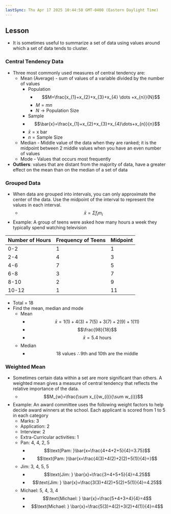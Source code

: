 ```yaml
---
lastSync: Thu Apr 17 2025 10:44:50 GMT-0400 (Eastern Daylight Time)
---
```

## Lesson
- It is sometimes useful to summarize a set of data using values around which a set of data tends to cluster.
### Central Tendency Data
- Three most commonly used measures of central tendency are: 
	- Mean (Average) - sum of values of a variable divided by the number of values
		- Population
			- $$M=\frac{x_{1}+x_{2}+x_{3}+x_{4} \dots +x_{n}}{N}$$
			- $M=mn$
			- $N\to\text{Population Size}$
		- Sample
		- $$\bar{x}=\frac{x_{1}+x_{2}+x_{3}+x_{4}\dots+x_{n}}{n}$$
		-  $\bar{x}=\text{x bar}$
		- $n=\text{Sample Size}$
	- Median - Middle value of the data when they are ranked; it is the midpoint between 2 middle values when you have an even number of values
	- Mode - Values that occurs most frequently
- **Outliers**: values that are distant from the majority of data, have a greater effect on the mean than on the median of a set of data
### Grouped Data
- When data are grouped into intervals, you can only approximate the center of the data. Use the midpoint of the interval to represent the values in each interval.
	- $$\bar{x}=\Sigma f_{i}m_{i}$$
- Example: A group of teens were asked how many hours a week they typically spend watching television

| Number of Hours | Frequency of Teens | Midpoint |
| --------------- | ------------------ | -------- |
| 0-2             | 1                  | 1        |
| 2-4             | 4                  | 3        |
| 4-6             | 7                  | 5        |
| 6-8             | 3                  | 7        |
| 8-10            | 2                  | 9        |
| 10-12           | 1                  | 11       |
- Total = 18
- Find the mean, median and mode
	- Mean
		- $$\bar{x}=1(1)+4(3)+7(5)+3(7)+2(9)+1(11)$$
		- $$\frac{98}{18}$$
		- $$\bar{x}=5.4 \text{ hours}$$
	- Median
		- $$18 \text{ values } \therefore \text{9th and 10th are the middle}$$
### Weighted Mean
- Sometimes certain data within a set are more significant than others. A weighted mean gives a measure of central tendency that reflects the relative importance of the data. 
	- $$M_{w}=\frac{\sum x_{i}w_{i}}{\sum w_{i}}$$
- Example: An award committee uses the following weight factors to help decide award winners at the school. Each applicant is scored from 1 to 5 in each category
	- Marks: 3
	- Application: 2
	- Interview: 2
	- Extra-Curricular activities: 1
	- Pan: 4, 4, 2, 5
		- $$\text{Pam: }\bar{x=\frac{4+4+2+5}{4}=3.75}$$
		- $$\text{Pam: }\bar{x=\frac{4(3)+4(2)+2(2)+5(1)}{4}=}$$
	- Jim: 3, 4, 5, 5
		- $$\text{Jim: } \bar{x}=\frac{3+4+5+5}{4}=4.25$$
		- $$\text{Jim: } \bar{x}=\frac{3(3)+4(2)+5(2)+5(1)}{4}=4.25$$
	- Michael: 5, 4, 3, 4
		- $$\text{Michael: } \bar{x}=\frac{5+4+3+4}{4}=4$$
		- $$\text{Michael: } \bar{x}=\frac{5(3)+4(2)+3(2)+4(1)}{4}=4$$

